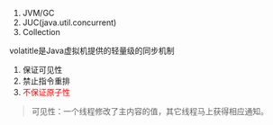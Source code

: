 1) JVM/GC
2) JUC(java.util.concurrent)
3) Collection

volatitle是Java虚拟机提供的轻量级的同步机制
1) 保证可见性
2) 禁止指令重排
3) <font color = 'red'>不保证原子性</font>

>可见性：一个线程修改了主内容的值，其它线程马上获得相应通知。